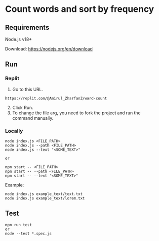 # Count words and sort by frequency

## Requirements
Node.js v18+

Download: https://nodejs.org/en/download

## Run

### Replit
1. Go to this URL.
```
https://replit.com/@Amirul_ZharfanZ/word-count
```
2. Click Run.
3. To change the file arg, you need to fork the project and run the command manually.

### Locally
```
node index.js <FILE_PATH>
node index.js --path <FILE_PATH>
node index.js --text "<SOME_TEXT>"

or

npm start -- <FILE_PATH>
npm start -- --path <FILE_PATH>
npm start -- --text "<SOME_TEXT>"
````

Example:
```
node index.js example_text/text.txt
node index.js example_text/lorem.txt
```

## Test
```
npm run test
or
node --test *.spec.js
```